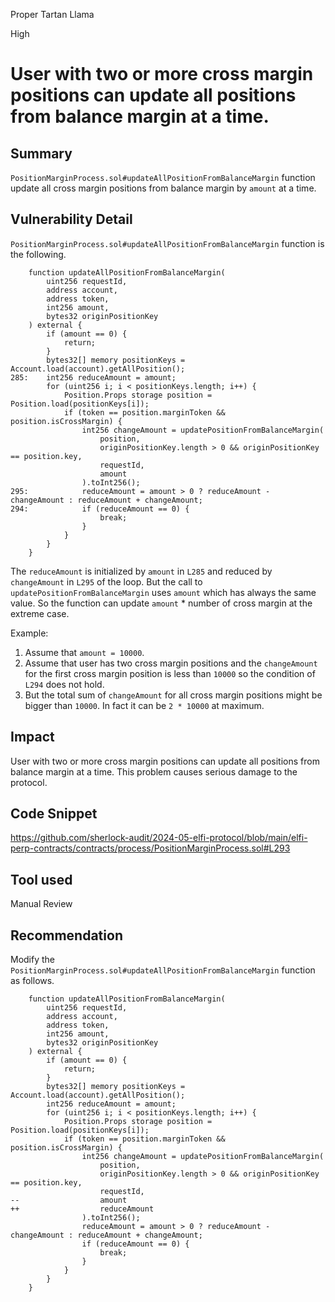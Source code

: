 Proper Tartan Llama

High

# User with two or more cross margin positions can update all positions from balance margin at a time.

## Summary
`PositionMarginProcess.sol#updateAllPositionFromBalanceMargin` function update all cross margin positions from balance margin by `amount` at a time.

## Vulnerability Detail
`PositionMarginProcess.sol#updateAllPositionFromBalanceMargin` function is the following.
```solidity
    function updateAllPositionFromBalanceMargin(
        uint256 requestId,
        address account,
        address token,
        int256 amount,
        bytes32 originPositionKey
    ) external {
        if (amount == 0) {
            return;
        }
        bytes32[] memory positionKeys = Account.load(account).getAllPosition();
285:    int256 reduceAmount = amount;
        for (uint256 i; i < positionKeys.length; i++) {
            Position.Props storage position = Position.load(positionKeys[i]);
            if (token == position.marginToken && position.isCrossMargin) {
                int256 changeAmount = updatePositionFromBalanceMargin(
                    position,
                    originPositionKey.length > 0 && originPositionKey == position.key,
                    requestId,
                    amount
                ).toInt256();
295:            reduceAmount = amount > 0 ? reduceAmount - changeAmount : reduceAmount + changeAmount;
294:            if (reduceAmount == 0) {
                    break;
                }
            }
        }
    }
```
The `reduceAmount` is initialized by `amount` in `L285` and reduced by `changeAmount` in `L295` of the loop.
But the call to `updatePositionFromBalanceMargin` uses `amount` which has always the same value.
So the function can update `amount` * number of cross margin at the extreme case.

Example:
1. Assume that `amount = 10000`.
2. Assume that user has two cross margin positions and the `changeAmount` for the first cross margin position is less than `10000` so the condition of `L294` does not hold.
3. But the total sum of `changeAmount` for all cross margin positions might be bigger than `10000`. In fact it can be `2 * 10000` at maximum.

## Impact
User with two or more cross margin positions can update all positions from balance margin at a time.
This problem causes serious damage to the protocol.

## Code Snippet
https://github.com/sherlock-audit/2024-05-elfi-protocol/blob/main/elfi-perp-contracts/contracts/process/PositionMarginProcess.sol#L293

## Tool used
Manual Review

## Recommendation
Modify the `PositionMarginProcess.sol#updateAllPositionFromBalanceMargin` function as follows.
```solidity
    function updateAllPositionFromBalanceMargin(
        uint256 requestId,
        address account,
        address token,
        int256 amount,
        bytes32 originPositionKey
    ) external {
        if (amount == 0) {
            return;
        }
        bytes32[] memory positionKeys = Account.load(account).getAllPosition();
        int256 reduceAmount = amount;
        for (uint256 i; i < positionKeys.length; i++) {
            Position.Props storage position = Position.load(positionKeys[i]);
            if (token == position.marginToken && position.isCrossMargin) {
                int256 changeAmount = updatePositionFromBalanceMargin(
                    position,
                    originPositionKey.length > 0 && originPositionKey == position.key,
                    requestId,
--                  amount
++                  reduceAmount
                ).toInt256();
                reduceAmount = amount > 0 ? reduceAmount - changeAmount : reduceAmount + changeAmount;
                if (reduceAmount == 0) {
                    break;
                }
            }
        }
    }
```